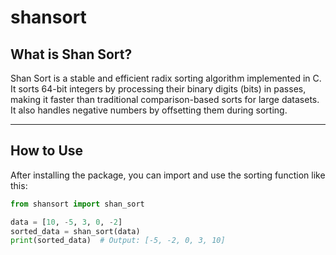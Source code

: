 # shansort

## What is Shan Sort?

Shan Sort is a stable and efficient radix sorting algorithm implemented in C. It sorts 64-bit integers by processing their binary digits (bits) in passes, making it faster than traditional comparison-based sorts for large datasets. It also handles negative numbers by offsetting them during sorting.

---

## How to Use

After installing the package, you can import and use the sorting function like this:

```python
from shansort import shan_sort

data = [10, -5, 3, 0, -2]
sorted_data = shan_sort(data)
print(sorted_data)  # Output: [-5, -2, 0, 3, 10]
